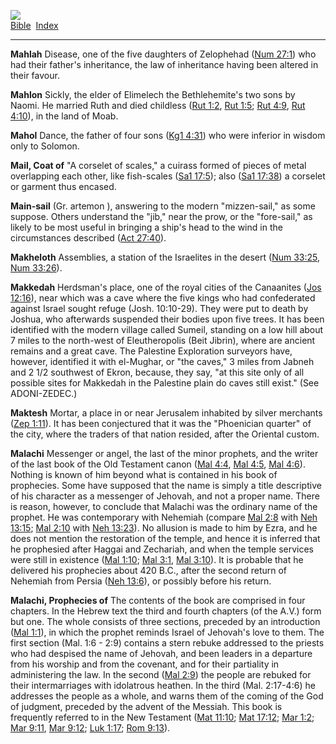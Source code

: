 [![](../../cdshop/ithlogo.png)](../../index)  
[Bible](../index)  [Index](index) 

------------------------------------------------------------------------

<span id="000">**Mahlah**</span> Disease, one of the five daughters of
Zelophehad ([Num 27:1](../kjv/num027.htm#001)) who had their father's
inheritance, the law of inheritance having been altered in their favour.

<span id="001">**Mahlon**</span> Sickly, the elder of Elimelech the
Bethlehemite's two sons by Naomi. He married Ruth and died childless
([Rut 1:2](../kjv/rut001.htm#002), [Rut 1:5](../kjv/rut001.htm#005);
[Rut 4:9](../kjv/rut004.htm#009), [Rut 4:10](../kjv/rut004.htm#010)), in
the land of Moab.

<span id="002">**Mahol**</span> Dance, the father of four sons ([Kg1
4:31](../kjv/kg1004.htm#031)) who were inferior in wisdom only to
Solomon.

<span id="003">**Mail, Coat of**</span> "A corselet of scales," a
cuirass formed of pieces of metal overlapping each other, like
fish-scales ([Sa1 17:5](../kjv/sa1017.htm#005)); also ([Sa1
17:38](../kjv/sa1017.htm#038)) a corselet or garment thus encased.

<span id="004">**Main-sail**</span> (Gr. artemon ), answering to the
modern "mizzen-sail," as some suppose. Others understand the "jib," near
the prow, or the "fore-sail," as likely to be most useful in bringing a
ship's head to the wind in the circumstances described ([Act
27:40](../kjv/act027.htm#040)).

<span id="005">**Makheloth**</span> Assemblies, a station of the
Israelites in the desert ([Num 33:25](../kjv/num033.htm#025), [Num
33:26](../kjv/num033.htm#026)).

<span id="006">**Makkedah**</span> Herdsman's place, one of the royal
cities of the Canaanites ([Jos 12:16](../kjv/jos012.htm#016)), near
which was a cave where the five kings who had confederated against
Israel sought refuge (Josh. 10:10-29). They were put to death by Joshua,
who afterwards suspended their bodies upon five trees. It has been
identified with the modern village called Sumeil, standing on a low hill
about 7 miles to the north-west of Eleutheropolis (Beit Jibrin), where
are ancient remains and a great cave. The Palestine Exploration
surveyors have, however, identified it with el-Mughar, or "the caves," 3
miles from Jabneh and 2 1/2 southwest of Ekron, because, they say, "at
this site only of all possible sites for Makkedah in the Palestine plain
do caves still exist." (See ADONI-ZEDEC.)

<span id="007">**Maktesh**</span> Mortar, a place in or near Jerusalem
inhabited by silver merchants ([Zep 1:11](../kjv/zep001.htm#011)). It
has been conjectured that it was the "Phoenician quarter" of the city,
where the traders of that nation resided, after the Oriental custom.

<span id="008">**Malachi**</span> Messenger or angel, the last of the
minor prophets, and the writer of the last book of the Old Testament
canon ([Mal 4:4](../kjv/mal004.htm#004), [Mal
4:5](../kjv/mal004.htm#005), [Mal 4:6](../kjv/mal004.htm#006)). Nothing
is known of him beyond what is contained in his book of prophecies. Some
have supposed that the name is simply a title descriptive of his
character as a messenger of Jehovah, and not a proper name. There is
reason, however, to conclude that Malachi was the ordinary name of the
prophet. He was contemporary with Nehemiah (compare [Mal
2:8](../kjv/mal002.htm#008) with [Neh 13:15](../kjv/neh013.htm#015);
[Mal 2:10](../kjv/mal002.htm#010) with [Neh
13:23](../kjv/neh013.htm#023)). No allusion is made to him by Ezra, and
he does not mention the restoration of the temple, and hence it is
inferred that he prophesied after Haggai and Zechariah, and when the
temple services were still in existence ([Mal
1:10](../kjv/mal001.htm#010); [Mal 3:1](../kjv/mal003.htm#001), [Mal
3:10](../kjv/mal003.htm#010)). It is probable that he delivered his
prophecies about 420 B.C., after the second return of Nehemiah from
Persia ([Neh 13:6](../kjv/neh013.htm#006)), or possibly before his
return.

<span id="009">**Malachi, Prophecies of**</span> The contents of the
book are comprised in four chapters. In the Hebrew text the third and
fourth chapters (of the A.V.) form but one. The whole consists of three
sections, preceded by an introduction ([Mal
1:1](../kjv/mal001.htm#001)), in which the prophet reminds Israel of
Jehovah's love to them. The first section (Mal. 1:6 - 2:9) contains a
stern rebuke addressed to the priests who had despised the name of
Jehovah, and been leaders in a departure from his worship and from the
covenant, and for their partiality in administering the law. In the
second ([Mal 2:9](../kjv/mal002.htm#009)) the people are rebuked for
their intermarriages with idolatrous heathen. In the third (Mal.
2:17-4:6) he addresses the people as a whole, and warns them of the
coming of the God of judgment, preceded by the advent of the Messiah.
This book is frequently referred to in the New Testament ([Mat
11:10](../kjv/mat011.htm#010); [Mat 17:12](../kjv/mat017.htm#012); [Mar
1:2](../kjv/mar001.htm#002); [Mar 9:11](../kjv/mar009.htm#011), [Mar
9:12](../kjv/mar009.htm#012); [Luk 1:17](../kjv/luk001.htm#017); [Rom
9:13](../kjv/rom009.htm#013)).
